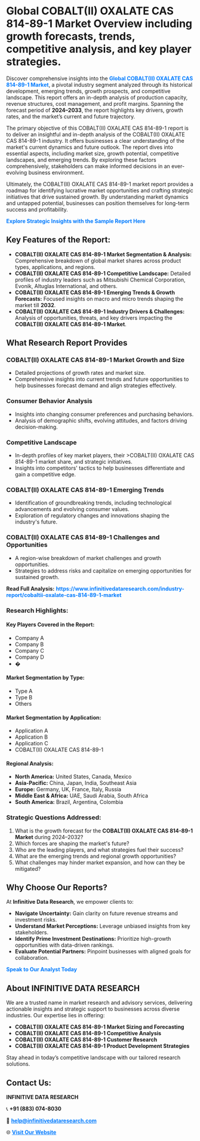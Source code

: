 <h1>Global COBALT(II) OXALATE CAS 814-89-1 Market Overview including growth forecasts, trends, competitive analysis, and key player strategies.</h1>
<p>
Discover comprehensive insights into the 
<a href="https://www.infinitivedataresearch.com/industry-report/cobaltii-oxalate-cas-814-89-1-market" rel="dofollow" style="color: #007BFF; text-decoration: none;"><strong>Global COBALT(II) OXALATE CAS 814-89-1 Market</strong></a>, a pivotal industry segment analyzed through its historical development, emerging trends, growth prospects, and competitive landscape. This report offers an in-depth analysis of production capacity, revenue structures, cost management, and profit margins. Spanning the forecast period of <strong>2024–2033</strong>, the report highlights key drivers, growth rates, and the market’s current and future trajectory.
</p>
<p>
The primary objective of this COBALT(II) OXALATE CAS 814-89-1 report is to deliver an insightful and in-depth analysis of the COBALT(II) OXALATE CAS 814-89-1 industry. It offers businesses a clear understanding of the market's current dynamics and future outlook. The report dives into essential aspects, including market size, growth potential, competitive landscapes, and emerging trends. By exploring these factors comprehensively, stakeholders can make informed decisions in an ever-evolving business environment.
</p>
<p>
Ultimately, the COBALT(II) OXALATE CAS 814-89-1 market report provides a roadmap for identifying lucrative market opportunities and crafting strategic initiatives that drive sustained growth. By understanding market dynamics and untapped potential, businesses can position themselves for long-term success and profitability.
</p>
<p>
<a href="https://www.infinitivedataresearch.com/request-sample/reportId=107428" style="color: #007BFF; text-decoration: none;"><strong>Explore Strategic Insights with the Sample Report Here</strong></a>
</p>

<h2>Key Features of the Report:</h2>
<ul>
<li><strong>COBALT(II) OXALATE CAS 814-89-1 Market Segmentation & Analysis:</strong> Comprehensive breakdown of global market shares across product types, applications, and regions.</li>
<li><strong>COBALT(II) OXALATE CAS 814-89-1 Competitive Landscape:</strong> Detailed profiles of industry leaders such as Mitsubishi Chemical Corporation, Evonik, Altuglas International, and others.</li>
<li><strong>COBALT(II) OXALATE CAS 814-89-1 Emerging Trends & Growth Forecasts:</strong> Focused insights on macro and micro trends shaping the market till <strong>2032</strong>.</li>
<li><strong>COBALT(II) OXALATE CAS 814-89-1 Industry Drivers & Challenges:</strong> Analysis of opportunities, threats, and key drivers impacting the <strong>COBALT(II) OXALATE CAS 814-89-1 Market</strong>.</li>
</ul>

<h2>What Research Report Provides</h2>
<h3>COBALT(II) OXALATE CAS 814-89-1 Market Growth and Size</h3>
<ul>
<li>Detailed projections of growth rates and market size.</li>
<li>Comprehensive insights into current trends and future opportunities to help businesses forecast demand and align strategies effectively.</li>
</ul>

<h3>Consumer Behavior Analysis</h3>
<ul>
<li>Insights into changing consumer preferences and purchasing behaviors.</li>
<li>Analysis of demographic shifts, evolving attitudes, and factors driving decision-making.</li>
</ul>

<h3>Competitive Landscape</h3>
<ul>
<li>In-depth profiles of key market players, their >COBALT(II) OXALATE CAS 814-89-1 market share, and strategic initiatives.</li>
<li>Insights into competitors' tactics to help businesses differentiate and gain a competitive edge.</li>
</ul>

<h3>COBALT(II) OXALATE CAS 814-89-1 Emerging Trends</h3>
<ul>
<li>Identification of groundbreaking trends, including technological advancements and evolving consumer values.</li>
<li>Exploration of regulatory changes and innovations shaping the industry's future.</li>
</ul>

<h3>COBALT(II) OXALATE CAS 814-89-1 Challenges and Opportunities</h3>
<ul>
<li>A region-wise breakdown of market challenges and growth opportunities.</li>
<li>Strategies to address risks and capitalize on emerging opportunities for sustained growth.</li>
</ul>
<p><strong>Read Full Analysis:</strong> <a href="https://www.infinitivedataresearch.com/industry-report/cobaltii-oxalate-cas-814-89-1-market" rel="dofollow" style="color: #007BFF; text-decoration: none;"><strong>https://www.infinitivedataresearch.com/industry-report/cobaltii-oxalate-cas-814-89-1-market</strong></a></p>
<h3>Research Highlights:</h3>
<h4>Key Players Covered in the Report:</h4>
<ul><li>Company A</li><li>Company B</li><li>Company C</li><li>Company D</li><li>�</li></ul>
<h4>Market Segmentation by Type:</h4>
<ul><li>Type A</li><li>Type B</li><li>Others</li></ul>
<h4>Market Segmentation by Application:</h4>
<ul><li>Application A</li><li>Application B</li><li>Application C</li><li>COBALT(II) OXALATE CAS 814-89-1</li></ul>

<h4>Regional Analysis:</h4>
<ul>
<li><strong>North America:</strong> United States, Canada, Mexico</li>
<li><strong>Asia-Pacific:</strong> China, Japan, India, Southeast Asia</li>
<li><strong>Europe:</strong> Germany, UK, France, Italy, Russia</li>
<li><strong>Middle East & Africa:</strong> UAE, Saudi Arabia, South Africa</li>
<li><strong>South America:</strong> Brazil, Argentina, Colombia</li>
</ul>

<h3>Strategic Questions Addressed:</h3>
<ol>
<li>What is the growth forecast for the <strong>COBALT(II) OXALATE CAS 814-89-1 Market</strong> during 2024–2032?</li>
<li>Which forces are shaping the market's future?</li>
<li>Who are the leading players, and what strategies fuel their success?</li>
<li>What are the emerging trends and regional growth opportunities?</li>
<li>What challenges may hinder market expansion, and how can they be mitigated?</li>
</ol>

<h2>Why Choose Our Reports?</h2>
<p>At <strong>Infinitive Data Research</strong>, we empower clients to:</p>
<ul>
<li><strong>Navigate Uncertainty:</strong> Gain clarity on future revenue streams and investment risks.</li>
<li><strong>Understand Market Perceptions:</strong> Leverage unbiased insights from key stakeholders.</li>
<li><strong>Identify Prime Investment Destinations:</strong> Prioritize high-growth opportunities with data-driven rankings.</li>
<li><strong>Evaluate Potential Partners:</strong> Pinpoint businesses with aligned goals for collaboration.</li>
</ul>
<p><a href="https://www.infinitivedataresearch.com/industry-report/cobaltii-oxalate-cas-814-89-1-market" rel="dofollow" style="color: #007BFF; text-decoration: none;"><strong>Speak to Our Analyst Today</strong></a></p>

<h2>About INFINITIVE DATA RESEARCH</h2>
<p>We are a trusted name in market research and advisory services, delivering actionable insights and strategic support to businesses across diverse industries. Our expertise lies in offering:</p>
<ul>
<li><strong>COBALT(II) OXALATE CAS 814-89-1 Market Sizing and Forecasting</strong></li>
<li><strong>COBALT(II) OXALATE CAS 814-89-1 Competitive Analysis</strong></li>
<li><strong>COBALT(II) OXALATE CAS 814-89-1 Customer Research</strong></li>
<li><strong>COBALT(II) OXALATE CAS 814-89-1 Product Development Strategies</strong></li>
</ul>
<p>Stay ahead in today’s competitive landscape with our tailored research solutions.</p>

<h2>Contact Us:</h2>
<p><strong>INFINITIVE DATA RESEARCH</strong></p>
<p>📞 <strong>+91 (883) 074-8030</strong></p>
<p>📧 <strong><a href="mailto:help@infinitivedataresearch.com" style="color: #007BFF;">help@infinitivedataresearch.com</a></strong></p>
<p>🌐 <strong><a href="https://www.infinitivedataresearch.com" rel="dofollow" style="color: #007BFF;">Visit Our Website</a></strong></p>